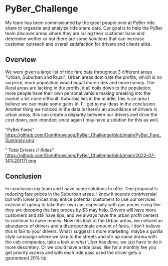 # PyBer_Challenge
    
   My team has been commissioned by the great people over at PyBer ride share to organzie and analyize ride share data. Our goal is to help the PyBer team discover areas where they are losing their customer base and determine wether or not there are some solutions that can increase customer outreach and overall satisfaction for drivers and clients alike.

## Overview ##
  
  We were given a large list of ride fare data throughout 3 different areas "Urban, Suburban and Rrual". Urban areas dominate the profits, which is no surprise, more population would equal more rides and more money. The Rural areas are lacking in the profits, it all boils down to the population, more people have their own personal vahicle making breaking into the market a bit more difficult. Suburbia lies in the middle, this is an area I believe we can make some gains in, I'll get to my ideas in the conclusion. Another thing we noticed in the data is there's an abundance of drivers in urban areas, this can create a disparity between our drivers and drive the cost down, pun intended, once again I may have a solution for this as well.

"PyBer Fares" https://github.com/DomKnowlage/PyBer_Challenge/blob/main/PyBer_Fare_Summary.png

" Total Drivers // Rides" https://github.com/DomKnowlage/PyBer_Challenge/blob/main/2022-07-14%20(17).png
    
    
## Conclusion ##
   
   In conclusion my team and I have some solutions to offer. One proposal is reducing fare prices in the Suburban areas. I know it sounds contriversial but with lower prices may entice potential customers to use our services instead of opting to take their own car, especially with gas prices rising like they are dropping the fare proces by $3 may help. Drivers will have more customers and still have tips, and we always have the urban profit centers to continue to make money. Now lets look at the Urban areas, we noticed an abundance of drivers and a disproportinate amount of fares, I don't believe this is fair to your drivers. What I suggest is more marketing, maybe a gurilla style campaign where we take to the streets and stir up some drama with the cab companies, take a look at what Uber has done, we just have to do it more descretely. Or we could have a ride pass, like for a monthly fee you get priority access and with each ride pass used the driver gets a gauranteed 20% tip.   
